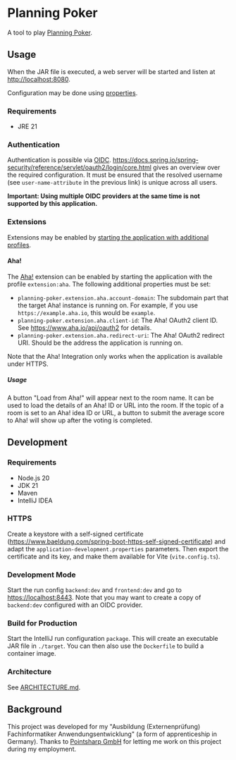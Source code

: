 # Planning Poker

A tool to play [Planning Poker](https://en.wikipedia.org/wiki/Planning_poker).

## Usage

When the JAR file is executed, a web server will be started and listen at <http://localhost:8080>.

Configuration may be done using [properties](https://docs.spring.io/spring-boot/docs/current/reference/html/howto.html#howto.properties-and-configuration.external-properties-location).

### Requirements

- JRE 21

### Authentication

Authentication is possible via [OIDC](<https://en.wikipedia.org/wiki/OpenID#OpenID_Connect_(OIDC)>).
<https://docs.spring.io/spring-security/reference/servlet/oauth2/login/core.html> gives an overview over the required configuration.
It must be ensured that the resolved username (see `user-name-attribute` in the previous link) is unique across all users.

**Important: Using multiple OIDC providers at the same time is not supported by this application.**

### Extensions

Extensions may be enabled by [starting the application with additional profiles](https://docs.spring.io/spring-boot/docs/current/reference/html/howto.html#howto.properties-and-configuration.set-active-spring-profiles).

#### Aha!

The [Aha!](https://www.aha.io/ideas/overview) extension can be enabled by starting the application with the profile `extension:aha`.
The following additional properties must be set:

- `planning-poker.extension.aha.account-domain`: The subdomain part that the target Aha! instance is running on. For
  example, if you use `https://example.aha.io`, this would be `example`.
- `planning-poker.extension.aha.client-id`: The Aha! OAuth2 client ID. See <https://www.aha.io/api/oauth2> for details.
- `planning-poker.extension.aha.redirect-uri`: The Aha! OAuth2 redirect URI. Should be the address the application is
  running on.

Note that the Aha! Integration only works when the application is available under HTTPS.

##### Usage

A button "Load from Aha!" will appear next to the room name. It can be used to load the details of an Aha! ID or URL into the room.
If the topic of a room is set to an Aha! idea ID or URL, a button to submit the average score to Aha! will show up after the voting is completed.

## Development

### Requirements

- Node.js 20
- JDK 21
- Maven
- IntelliJ IDEA

### HTTPS

Create a keystore with a self-signed certificate (https://www.baeldung.com/spring-boot-https-self-signed-certificate) and adapt the `application-development.properties` parameters.
Then export the certificate and its key, and make them available for Vite (`vite.config.ts`).

### Development Mode

Start the run config `backend:dev` and `frontend:dev` and go to <https://localhost:8443>.
Note that you may want to create a copy of `backend:dev` configured with an OIDC provider.

### Build for Production

Start the IntelliJ run configuration `package`. This will create an executable JAR file in `./target`.
You can then also use the `Dockerfile` to build a container image.

### Architecture

See [ARCHITECTURE.md](./ARCHITECTURE.md).

## Background

This project was developed for my "Ausbildung (Externenprüfung) Fachinformatiker Anwendungsentwicklung" (a form of apprenticeship in Germany).
Thanks to [Pointsharp GmbH](https://www.cryptshare.com) for letting me work on this project during my employment.
